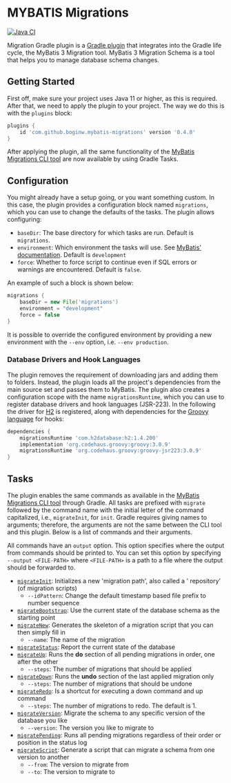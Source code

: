 # MYBATIS Migrations

[![Java CI](https://github.com/boginw/migrations-gradle-plugin/actions/workflows/java.yml/badge.svg)](https://github.com/boginw/migrations-gradle-plugin/actions/workflows/java.yml)

Migration Gradle plugin is a [Gradle plugin](https://plugins.gradle.org/plugin/com.github.boginw.mybatis-migrations)
that integrates into the Gradle life cycle, the MyBatis 3 Migration tool. MyBatis 3 Migration Schema is a tool that
helps you to manage database schema changes.

## Getting Started

First off, make sure your project uses Java 11 or higher, as this is required. After that, we need to apply the plugin
to your project. The way we do this is with the `plugins` block:

```groovy
plugins {
    id 'com.github.boginw.mybatis-migrations' version '0.4.0'
}
```

After applying the plugin, all the same functionality of
the [MyBatis Migrations CLI tool](http://mybatis.org/migrations/index.html) are now available by using Gradle Tasks.

## Configuration

You might already have a setup going, or you want something custom. In this case, the plugin provides a configuration
block named `migrations`, which you can use to change the defaults of the tasks. The plugin allows configuring:

* `baseDir`: The base directory for which tasks are run. Default is `migrations`.
* `environment`: Which environment the tasks will use.
  See [MyBatis' documentation](http://mybatis.org/migrations/migrate.html). Default is `development`
* `force`: Whether to force script to continue even if SQL errors or warnings are encountered. Default is `false`.

An example of such a block is shown below:

```groovy
migrations {
    baseDir = new File('migrations')
    environment = "development"
    force = false
}
```

It is possible to override the configured environment by providing a new environment with the `--env` option,
i.e. `--env production`.

### Database Drivers and Hook Languages

The plugin removes the requirement of downloading jars and adding them to folders. Instead, the plugin loads all the
project's dependencies from the main source set and passes them to MyBatis. The plugin also creates a configuration
scope with the name `migrationsRuntime`, which you can use to register database drivers and hook languages (JSR-223). In
the following the driver for [H2](https://www.h2database.com/html/main.html) is registered, along with dependencies for
the [Groovy language](https://groovy-lang.org/) for hooks:

```groovy
dependencies {
    migrationsRuntime 'com.h2database:h2:1.4.200'
    implementation 'org.codehaus.groovy:groovy:3.0.9'
    migrationsRuntime 'org.codehaus.groovy:groovy-jsr223:3.0.9'
}
```

## Tasks

The plugin enables the same commands as available in
the [MyBatis Migrations CLI tool](http://mybatis.org/migrations/migrate.html) through Gradle. All tasks are prefixed
with `migrate` followed by the command name with the initial letter of the command capitalized, i.e., `migrateInit`,
for `init`. Gradle requires giving names to arguments; therefore, the arguments are not the same between the CLI tool
and this plugin. Below is a list of commands and their arguments.

All commands have an `output` option. This option specifies where the output from commands should be printed to. You can
set this option by specifying `--output <FILE-PATH>` where `<FILE-PATH>` is a path to a file where the output should be
forwarded to.

* [`migrateInit`](http://mybatis.org/migrations/init.html): Initializes a new 'migration path', also called a '
  repository' (of migration scripts)
    * `--idPattern`: Change the default timestamp based file prefix to number sequence
* [`migrateBootstrap`](http://mybatis.org/migrations/bootstrap.html): Use the current state of the database schema as
  the starting point
* [`migrateNew`](http://mybatis.org/migrations/new.html): Generates the skeleton of a migration script that you can then
  simply fill in
    * `--name`: The name of the migration
* [`migrateStatus`](http://mybatis.org/migrations/status.html): Report the current state of the database
* [`migrateUp`](http://mybatis.org/migrations/updown.html): Runs the **do** section of all pending migrations in order,
  one after the other
    * `--steps`: The number of migrations that should be applied
* [`migrateDown`](http://mybatis.org/migrations/updown.html): Runs the **undo** section of the last applied migration
  only
    * `--steps`: The number of migrations that should be undone
* [`migrateRedo`](http://mybatis.org/migrations/redo.html): Is a shortcut for executing a down command and up command
    * `--steps`: The number of migrations to redo. The default is 1.
* [`migrateVersion`](http://mybatis.org/migrations/version.html): Migrate the schema to any specific version of the
  database you like
    * `--version`: The version you like to migrate to
* [`migratePending`](http://mybatis.org/migrations/pending.html): Runs all pending migrations regardless of their order
  or position in the status log
* [`migrateScript`](http://mybatis.org/migrations/script.html): Generate a script that can migrate a schema from one
  version to another
    * `--from`: The version to migrate from
    * `--to`: The version to migrate to
